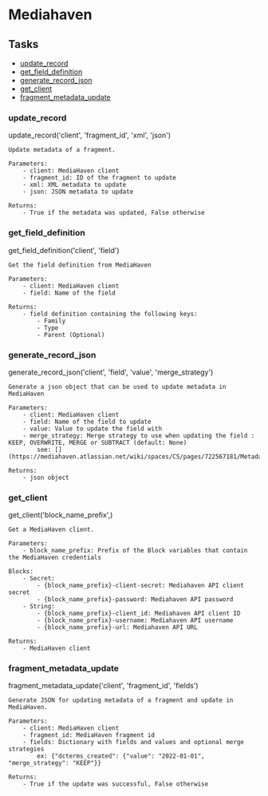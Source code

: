 # Mediahaven
## Tasks
- [update_record](#update_record)
- [get_field_definition](#get_field_definition)
- [generate_record_json](#generate_record_json)
- [get_client](#get_client)
- [fragment_metadata_update](#fragment_metadata_update)
### update_record
update_record('client', 'fragment_id', 'xml', 'json')

    Update metadata of a fragment.

    Parameters:
        - client: MediaHaven client
        - fragment_id: ID of the fragment to update
        - xml: XML metadata to update
        - json: JSON metadata to update

    Returns:
        - True if the metadata was updated, False otherwise
    
### get_field_definition
get_field_definition('client', 'field')

    Get the field definition from MediaHaven

    Parameters:
        - client: MediaHaven client
        - field: Name of the field

    Returns:
        - field definition containing the following keys:
            - Family
            - Type
            - Parent (Optional)
    
### generate_record_json
generate_record_json('client', 'field', 'value', 'merge_strategy')

    Generate a json object that can be used to update metadata in MediaHaven

    Parameters:
        - client: MediaHaven client
        - field: Name of the field to update
        - value: Value to update the field with
        - merge_strategy: Merge strategy to use when updating the field : KEEP, OVERWRITE, MERGE or SUBTRACT (default: None)
            see: [](https://mediahaven.atlassian.net/wiki/spaces/CS/pages/722567181/Metadata+Strategy)

    Returns:
        - json object  
    
### get_client
get_client('block_name_prefix',)

    Get a MediaHaven client.

    Parameters:
        - block_name_prefix: Prefix of the Block variables that contain the MediaHaven credentials

    Blocks:
        - Secret:
            - {block_name_prefix}-client-secret: Mediahaven API client secret
            - {block_name_prefix}-password: Mediahaven API password
        - String:
            - {block_name_prefix}-client_id: Mediahaven API client ID
            - {block_name_prefix}-username: Mediahaven API username
            - {block_name_prefix}-url: Mediahaven API URL

    Returns:
        - MediaHaven client
    
### fragment_metadata_update
fragment_metadata_update('client', 'fragment_id', 'fields')

    Generate JSON for updating metadata of a fragment and update in MediaHaven.

    Parameters:
        - client: MediaHaven client
        - fragment_id: MediaHaven fragment id
        - fields: Dictionary with fields and values and optional merge strategies
            ex: {"dcterms_created": {"value": "2022-01-01", "merge_strategy": "KEEP"}}

    Returns:
        - True if the update was successful, False otherwise
    
